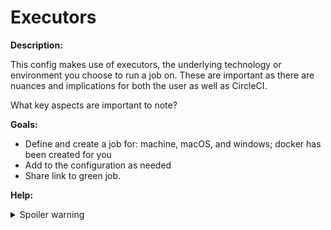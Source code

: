 # Executors

**Description:**

This config makes use of executors, the underlying technology or environment you choose to run a job on. These are important as there are nuances and implications for both the user as well as CircleCI.

What key aspects are important to note?

**Goals:**

- Define and create a job for: machine, macOS, and windows; docker has been created for you
- Add to the configuration as needed
- Share link to green job.

**Help:**

<details>
  <summary>Spoiler warning</summary>

https://circleci.com/docs/2.0/executor-types/
https://circleci.com/docs/2.0/executor-types/#using-the-windows-executor
https://circleci.com/docs/2.0/executor-types/#using-macos => note the first line in italics

</details>
